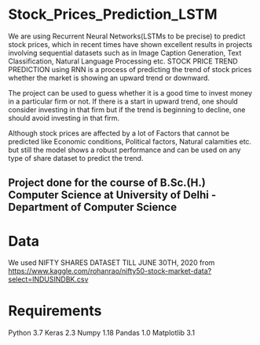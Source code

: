 # Stock_Prices_Prediction_LSTM
We are using Recurrent Neural Networks(LSTMs to be precise) to predict stock prices, which in recent times have shown excellent results in projects involving sequential datasets such as in Image Caption Generation, Text Classification, Natural Language Processing etc. STOCK PRICE TREND PREDICTION using RNN is a process of predicting the trend of stock prices whether the market is showing an upward trend or downward. 

The project can be used to guess whether it is a good time to invest money in a particular firm or not. If there is a start in upward trend, one should consider investing in that firm but if the trend is beginning to decline, one should avoid investing in that firm.

Although stock prices are affected by a lot of Factors that cannot be predicted like Economic conditions, Political factors, Natural calamities etc. but still the model shows a robust performance and can be used on any type of share dataset to predict the trend.  

## Project done for the course of B.Sc.(H.) Computer Science at University of Delhi - Department of Computer Science
# Data
We used NIFTY SHARES DATASET TILL JUNE 30TH, 2020 from https://www.kaggle.com/rohanrao/nifty50-stock-market-data?select=INDUSINDBK.csv

# Requirements
Python 3.7
Keras 2.3
Numpy 1.18
Pandas 1.0
Matplotlib 3.1

